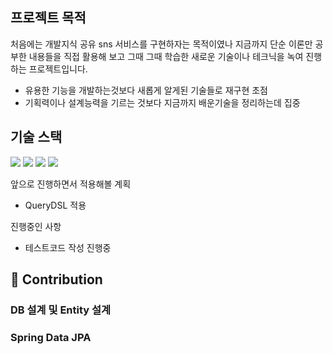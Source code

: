 ## 프로젝트 목적
처음에는 개발지식 공유 sns 서비스를 구현하자는 목적이였나 
지금까지 단순 이론만 공부한 내용들을 직접 활용해 보고
그때 그때 학습한 새로운 기술이나 테크닉을 녹여 진행하는 프로젝트입니다.
- 유용한 기능을 개발하는것보다 새롭게 알게된 기술들로 재구현 초점
- 기획력이나 설계능력을 기르는 것보다 지금까지 배운기술을 정리하는데 집중


## 기술 스택
<p dir="auto"><a target="_blank" rel="noopener noreferrer nofollow" href="https://camo.githubusercontent.com/6cfe4fd1c1ac1558a4d0b6e568698e9d4b504b9e2965524a1477329b3a694592/68747470733a2f2f696d672e736869656c64732e696f2f62616467652f4a4156412031312d3030373339363f7374796c653d666f722d7468652d6261646765266c6f676f3d4a617661266c6f676f436f6c6f723d7768697465"><img src="https://camo.githubusercontent.com/6cfe4fd1c1ac1558a4d0b6e568698e9d4b504b9e2965524a1477329b3a694592/68747470733a2f2f696d672e736869656c64732e696f2f62616467652f4a4156412031312d3030373339363f7374796c653d666f722d7468652d6261646765266c6f676f3d4a617661266c6f676f436f6c6f723d7768697465" data-canonical-src="https://img.shields.io/badge/JAVA 11-007396?style=for-the-badge&amp;logo=Java&amp;logoColor=white" style="max-width: 100%;"></a>
<a target="_blank" rel="noopener noreferrer nofollow" href="https://camo.githubusercontent.com/78899826193229f92c7b89740dd215da047eceebac8fe96190b08e72ef2b3391/68747470733a2f2f696d672e736869656c64732e696f2f62616467652f537072696e6720426f6f742d3644423333463f7374796c653d666f722d7468652d6261646765266c6f676f3d537072696e67266c6f676f436f6c6f723d7768697465"><img src="https://camo.githubusercontent.com/78899826193229f92c7b89740dd215da047eceebac8fe96190b08e72ef2b3391/68747470733a2f2f696d672e736869656c64732e696f2f62616467652f537072696e6720426f6f742d3644423333463f7374796c653d666f722d7468652d6261646765266c6f676f3d537072696e67266c6f676f436f6c6f723d7768697465" data-canonical-src="https://img.shields.io/badge/Spring Boot-6DB33F?style=for-the-badge&amp;logo=Spring&amp;logoColor=white" style="max-width: 100%;"></a>
<a target="_blank" rel="noopener noreferrer nofollow" href="https://camo.githubusercontent.com/7423032ac861b754d0b8e79affdb741dc61ad45299643f887952e3d8d85bc806/68747470733a2f2f696d672e736869656c64732e696f2f62616467652f537072696e672044617461204a50412d3644423333463f7374796c653d666f722d7468652d6261646765266c6f676f436f6c6f723d7768697465"><img src="https://camo.githubusercontent.com/7423032ac861b754d0b8e79affdb741dc61ad45299643f887952e3d8d85bc806/68747470733a2f2f696d672e736869656c64732e696f2f62616467652f537072696e672044617461204a50412d3644423333463f7374796c653d666f722d7468652d6261646765266c6f676f436f6c6f723d7768697465" data-canonical-src="https://img.shields.io/badge/Spring Data JPA-6DB33F?style=for-the-badge&amp;logoColor=white" style="max-width: 100%;"></a>
<a target="_blank" rel="noopener noreferrer nofollow" href="https://camo.githubusercontent.com/655b6af93db1fbe85aa14df34c36a1f8028860f091c3fbfb6a87adf62de8cc35/68747470733a2f2f696d672e736869656c64732e696f2f62616467652f5265737420446f63732d3644423333463f7374796c653d666f722d7468652d6261646765"><img src="https://camo.githubusercontent.com/655b6af93db1fbe85aa14df34c36a1f8028860f091c3fbfb6a87adf62de8cc35/68747470733a2f2f696d672e736869656c64732e696f2f62616467652f5265737420446f63732d3644423333463f7374796c653d666f722d7468652d6261646765" data-canonical-src="https://img.shields.io/badge/Rest Docs-6DB33F?style=for-the-badge" style="max-width: 100%;"></a>

[//]: # (<a target="_blank" rel="noopener noreferrer nofollow" href="https://camo.githubusercontent.com/4e6b25950396e9a3709b56fe4f2b7c8a5ffedde00dd4c40e61d3c9f6488a7a71/68747470733a2f2f696d672e736869656c64732e696f2f62616467652f537072696e672053656375726974792d3644423333463f7374796c653d666f722d7468652d6261646765266c6f676f3d537072696e675365637572697479266c6f676f436f6c6f723d7768697465"><img src="https://camo.githubusercontent.com/4e6b25950396e9a3709b56fe4f2b7c8a5ffedde00dd4c40e61d3c9f6488a7a71/68747470733a2f2f696d672e736869656c64732e696f2f62616467652f537072696e672053656375726974792d3644423333463f7374796c653d666f722d7468652d6261646765266c6f676f3d537072696e675365637572697479266c6f676f436f6c6f723d7768697465" data-canonical-src="https://img.shields.io/badge/Spring Security-6DB33F?style=for-the-badge&amp;logo=SpringSecurity&amp;logoColor=white" style="max-width: 100%;"></a>)


앞으로 진행하면서 적용해볼 계획  
  - QueryDSL 적용

진행중인 사항
- 테스트코드 작성 진행중
## 🤔 Contribution
### DB 설계 및 Entity 설계 
### Spring Data JPA

